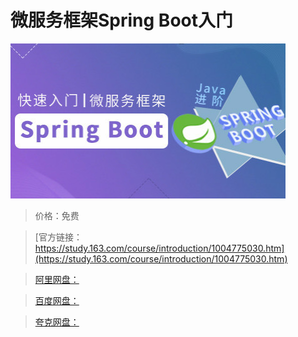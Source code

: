 # 微服务框架Spring Boot入门

![img](../../../assets/study163/free/054D457009C6ACFADD0EEC2F81C8B577.jpg)

> 价格：免费

> [官方链接：https://study.163.com/course/introduction/1004775030.htm](https://study.163.com/course/introduction/1004775030.htm)

> [阿里网盘：]()

> [百度网盘：]()

> [夸克网盘：]()
